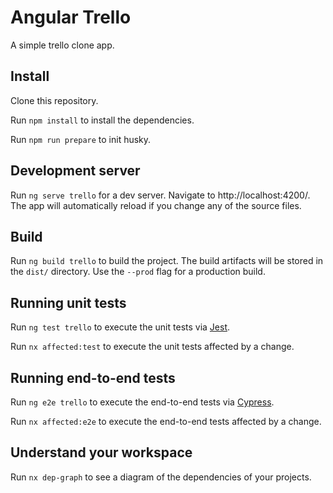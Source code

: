 # Angular Trello

A simple trello clone app.

## Install

Clone this repository.

Run `npm install` to install the dependencies.

Run `npm run prepare` to init husky.

## Development server

Run `ng serve trello` for a dev server. Navigate to http://localhost:4200/. The app will automatically reload if you change any of the source files.

## Build

Run `ng build trello` to build the project. The build artifacts will be stored in the `dist/` directory. Use the `--prod` flag for a production build.

## Running unit tests

Run `ng test trello` to execute the unit tests via [Jest](https://jestjs.io).

Run `nx affected:test` to execute the unit tests affected by a change.

## Running end-to-end tests

Run `ng e2e trello` to execute the end-to-end tests via [Cypress](https://www.cypress.io).

Run `nx affected:e2e` to execute the end-to-end tests affected by a change.

## Understand your workspace

Run `nx dep-graph` to see a diagram of the dependencies of your projects.
